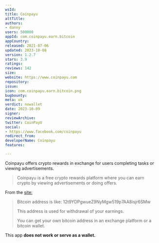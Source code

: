 ```yaml
---
wsId: 
title: Coinpayu
altTitle: 
authors:
- danny
users: 500000
appId: com.coinpayu.earn.bitcoin
appCountry: 
released: 2021-07-06
updated: 2023-10-08
version: 1.2.7
stars: 3.9
ratings: 
reviews: 142
size: 
website: https://www.coinpayu.com
repository: 
issue: 
icon: com.coinpayu.earn.bitcoin.png
bugbounty: 
meta: ok
verdict: nowallet
date: 2023-10-09
signer: 
reviewArchive: 
twitter: CoinPayU
social:
- https://www.facebook.com/coinpayu
redirect_from: 
developerName: Coinpayu
features: 

---
```


Coinpayu offers crypto rewards in exchange for users completing tasks or viewing advertisements.

> Coinpayu is a free crypto rewards platform where you can earn crypto by viewing advertisements or doing offers.

From the [site:](https://www.coinpayu.com/bitcoin)

> Bitcoin address is like: 12t9YDPgwueZ9NyMgw519p7AA8isjr6SMw
>
> This address is used for withdrawal of your earnings.
>
> You can get your own bitcoin address in an exchange platform or a bitcoin wallet.

This app **does not work or serve as a wallet.**